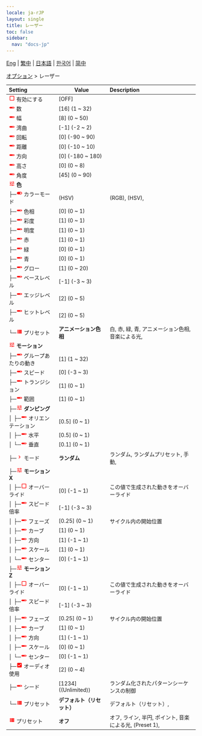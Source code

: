 ```yaml
---
locale: ja-rJP
layout: single
title: レーザー
toc: false
sidebar:
  nav: "docs-jp"
---
```

[Eng](/dancexr/menu/2025.4/stage/laser) | [繁中](/tw/dancexr/menu/2025.4/stage/laser) | [日本語](/jp/dancexr/menu/2025.4/stage/laser) | [한국어](/kr/dancexr/menu/2025.4/stage/laser) | [简中](/zh/dancexr/menu/2025.4/stage/laser)

[オプション](../menu#オプション) > レーザー



| Setting | Value | Description |
| :--- | --- | :--- |
| <img src="/images/icon/ic_check_off.png" alt="check off icon"/> 有効にする</nobr>| [OFF] | 
| <img src="/images/icon/ic_slider.png" alt="slider icon"/> 数</nobr>| [16] (1 ~ 32) | 
| <img src="/images/icon/ic_slider.png" alt="slider icon"/> 幅</nobr>| [8] (0 ~ 50) | 
| <img src="/images/icon/ic_slider.png" alt="slider icon"/> 湾曲</nobr>| [-1] (-2 ~ 2) | 
| <img src="/images/icon/ic_slider.png" alt="slider icon"/> 回転</nobr>| [0] (-90 ~ 90) | 
| <img src="/images/icon/ic_slider.png" alt="slider icon"/> 距離</nobr>| [0] (-10 ~ 10) | 
| <img src="/images/icon/ic_slider.png" alt="slider icon"/> 方向</nobr>| [0] (-180 ~ 180) | 
| <img src="/images/icon/ic_slider.png" alt="slider icon"/> 高さ</nobr>| [0] (0 ~ 8) | 
| <img src="/images/icon/ic_slider.png" alt="slider icon"/> 角度</nobr>| [45] (0 ~ 90) | 
| <img src="/images/icon/ic_tune.png" alt="tune icon"/> <b>色</b></nobr>| | 
| ├─<img src="/images/icon/ic_toggle_on.png" alt="toggle on icon"/> カラーモード</nobr>| (HSV) | (RGB), (HSV), 
| ├─<img src="/images/icon/ic_slider.png" alt="slider icon"/> 色相</nobr>| [0] (0 ~ 1) | 
| ├─<img src="/images/icon/ic_slider.png" alt="slider icon"/> 彩度</nobr>| [1] (0 ~ 1) | 
| ├─<img src="/images/icon/ic_slider.png" alt="slider icon"/> 明度</nobr>| [1] (0 ~ 1) | 
| ├─<img src="/images/icon/ic_slider.png" alt="slider icon"/> 赤</nobr>| [1] (0 ~ 1) | 
| ├─<img src="/images/icon/ic_slider.png" alt="slider icon"/> 緑</nobr>| [0] (0 ~ 1) | 
| ├─<img src="/images/icon/ic_slider.png" alt="slider icon"/> 青</nobr>| [0] (0 ~ 1) | 
| ├─<img src="/images/icon/ic_slider.png" alt="slider icon"/> グロー</nobr>| [1] (0 ~ 20) | 
| ├─<img src="/images/icon/ic_slider.png" alt="slider icon"/> ベースレベル</nobr>| [-1] (-3 ~ 3) | 
| ├─<img src="/images/icon/ic_slider.png" alt="slider icon"/> エッジレベル</nobr>| [2] (0 ~ 5) | 
| ├─<img src="/images/icon/ic_slider.png" alt="slider icon"/> ヒットレベル</nobr>| [2] (0 ~ 5) | 
| └─<img src="/images/icon/ic_list.png" alt="list icon"/> プリセット</nobr>| **アニメーション色相** | 白, 赤, 緑, 青, アニメーション色相, 音楽による光,  |
| <img src="/images/icon/ic_tune.png" alt="tune icon"/> <b>モーション</b></nobr>| | 
| ├─<img src="/images/icon/ic_slider.png" alt="slider icon"/> グループあたりの動き</nobr>| [1] (1 ~ 32) | 
| ├─<img src="/images/icon/ic_slider.png" alt="slider icon"/> スピード</nobr>| [0] (-3 ~ 3) | 
| ├─<img src="/images/icon/ic_slider.png" alt="slider icon"/> トランジション</nobr>| [1] (0 ~ 1) | 
| ├─<img src="/images/icon/ic_slider.png" alt="slider icon"/> 範囲</nobr>| [1] (0 ~ 1) | 
| ├─<img src="/images/icon/ic_tune.png" alt="tune icon"/> <b>ダンピング</b></nobr>| | 
| │ ├─<img src="/images/icon/ic_slider.png" alt="slider icon"/> オリエンテーション</nobr>| [0.5] (0 ~ 1) | 
| │ ├─<img src="/images/icon/ic_slider.png" alt="slider icon"/> 水平</nobr>| [0.5] (0 ~ 1) | 
| │ └─<img src="/images/icon/ic_slider.png" alt="slider icon"/> 垂直</nobr>| [0.1] (0 ~ 1) | 
| ├─<img src="/images/icon/ic_chevron.png" alt="chevron icon"/> モード</nobr>| **ランダム** | ランダム, ランダムプリセット, 手動,  |
| ├─<img src="/images/icon/ic_tune.png" alt="tune icon"/> <b>モーション X</b></nobr>| | 
| │ ├─<img src="/images/icon/ic_check_off.png" alt="check off icon"/> オーバーライド</nobr>| [0] (-1 ~ 1) | この値で生成された動きをオーバーライド
| │ ├─<img src="/images/icon/ic_slider.png" alt="slider icon"/> スピード倍率</nobr>| [-1] (-3 ~ 3) | 
| │ ├─<img src="/images/icon/ic_slider.png" alt="slider icon"/> フェーズ</nobr>| [0.25] (0 ~ 1) | サイクル内の開始位置
| │ ├─<img src="/images/icon/ic_slider.png" alt="slider icon"/> カーブ</nobr>| [1] (0 ~ 1) | 
| │ ├─<img src="/images/icon/ic_slider.png" alt="slider icon"/> 方向</nobr>| [1] (-1 ~ 1) | 
| │ ├─<img src="/images/icon/ic_slider.png" alt="slider icon"/> スケール</nobr>| [1] (0 ~ 1) | 
| │ └─<img src="/images/icon/ic_slider.png" alt="slider icon"/> センター</nobr>| [0] (-1 ~ 1) | 
| ├─<img src="/images/icon/ic_tune.png" alt="tune icon"/> <b>モーション Z</b></nobr>| | 
| │ ├─<img src="/images/icon/ic_check_off.png" alt="check off icon"/> オーバーライド</nobr>| [0] (-1 ~ 1) | この値で生成された動きをオーバーライド
| │ ├─<img src="/images/icon/ic_slider.png" alt="slider icon"/> スピード倍率</nobr>| [-1] (-3 ~ 3) | 
| │ ├─<img src="/images/icon/ic_slider.png" alt="slider icon"/> フェーズ</nobr>| [0.25] (0 ~ 1) | サイクル内の開始位置
| │ ├─<img src="/images/icon/ic_slider.png" alt="slider icon"/> カーブ</nobr>| [1] (0 ~ 1) | 
| │ ├─<img src="/images/icon/ic_slider.png" alt="slider icon"/> 方向</nobr>| [1] (-1 ~ 1) | 
| │ ├─<img src="/images/icon/ic_slider.png" alt="slider icon"/> スケール</nobr>| [0] (0 ~ 1) | 
| │ └─<img src="/images/icon/ic_slider.png" alt="slider icon"/> センター</nobr>| [0] (-1 ~ 1) | 
| ├─<img src="/images/icon/ic_check_on.png" alt="check on icon"/> オーディオ使用</nobr>| [2] (0 ~ 4) | 
| ├─<img src="/images/icon/ic_slider.png" alt="slider icon"/> シード</nobr>| [1234] ((Unlimited)) | ランダム化されたパターンシーケンスの制御
| └─<img src="/images/icon/ic_list.png" alt="list icon"/> プリセット</nobr>| **デフォルト（リセット）** | デフォルト（リセット）,  |
| <img src="/images/icon/ic_list.png" alt="list icon"/> プリセット</nobr>| **オフ** | オフ, ライン, 半円, ポイント, 音楽による光, (Preset 1),  |

